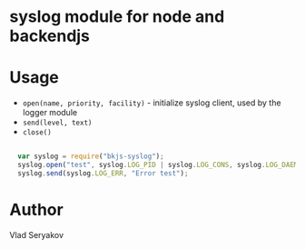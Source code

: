# syslog module for node and backendjs

# Usage

 - `open(name, priority, facility)` - initialize syslog client, used by the logger module
 - `send(level, text)`
 - `close()`

```javascript

  var syslog = require("bkjs-syslog");
  syslog.open("test", syslog.LOG_PID | syslog.LOG_CONS, syslog.LOG_DAEMON);
  syslog.send(syslog.LOG_ERR, "Error test");
```

# Author 

Vlad Seryakov

